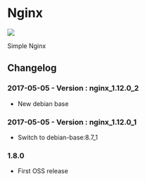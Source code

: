 # Nginx

[![](https://badge.imagelayers.io/livingobjects/nginx:latest.svg)](https://imagelayers.io/?images=livingobjects/nginx:latest 'Get your own badge on imagelayers.io')

Simple Nginx

## Changelog

### 2017-05-05 - Version : nginx_1.12.0_2
* New debian base

### 2017-05-05 - Version : nginx_1.12.0_1
* Switch to debian-base:8.7_1

### 1.8.0
* First OSS release